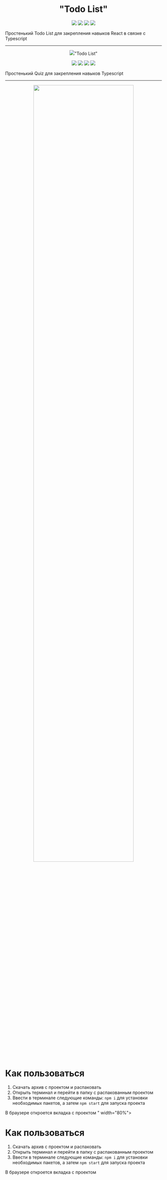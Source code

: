 <h1 align="center">"Todo List"</h1>

<p align="center">

<img src="https://img.shields.io/badge/made%20by-KIrilldeveloper48-blue.svg" >
<img src="https://img.shields.io/badge/react-17.0.2-green.svg">
<img src="https://img.shields.io/badge/Typescript-4.2.4-green.svg">
<img src="https://img.shields.io/github/languages/top/KIrilldeveloper48/TodoList-React-plus-Typescript.svg">

</p>

Простенький Todo List для закрепления навыков React в связке с Typescript

---
<p align="center">
<img src="<h1 align="center">"Todo List"</h1>

<p align="center">

<img src="https://img.shields.io/badge/made%20by-KIrilldeveloper48-blue.svg" >
<img src="https://img.shields.io/badge/react-17.0.2-green.svg">
<img src="https://img.shields.io/badge/Typescript-4.2.4-green.svg">
<img src="https://img.shields.io/github/languages/top/KIrilldeveloper48/TodoList-React-plus-Typescript.svg">

</p>

Простенький Quiz для закрепления навыков Typescript

---
<p align="center">
<img src="https://i.ibb.co/s9Zrw8r/2021-04-14-13-36-07-627.gif" width="80%">
</p>

# Как пользоваться

1. Скачать архив с проектом и распаковать
2. Открыть терминал и перейти в папку с распакованным проектом
3. Ввести в терминале следующие команды: `npm i` для установки необходимых пакетов, а затем `npm start` для запуска проекта

В браузере откроется вкладка с проектом
" width="80%">
</p>

# Как пользоваться

1. Скачать архив с проектом и распаковать
2. Открыть терминал и перейти в папку с распакованным проектом
3. Ввести в терминале следующие команды: `npm i` для установки необходимых пакетов, а затем `npm start` для запуска проекта

В браузере откроется вкладка с проектом
